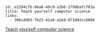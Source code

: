```
id: e2204cfb-96a8-49c9-a3b6-2799bafcf03a
title: Teach yourself computer science
links:
  - 306cdd93-7b23-41a4-a2e8-873d02cc6094
```

[Teach yourself computer science](https://teachyourselfcs.com/)


